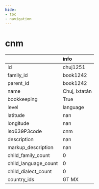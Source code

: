 ```yaml
---
hide:
- toc
- navigation
---
```

# cnm
|                      | info          |
|:---------------------|:--------------|
| id                   | chuj1251      |
| family_id            | book1242      |
| parent_id            | book1242      |
| name                 | Chuj, Ixtatán |
| bookkeeping          | True          |
| level                | language      |
| latitude             | nan           |
| longitude            | nan           |
| iso639P3code         | cnm           |
| description          | nan           |
| markup_description   | nan           |
| child_family_count   | 0             |
| child_language_count | 0             |
| child_dialect_count  | 0             |
| country_ids          | GT MX         |